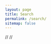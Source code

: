 ```yaml
---
layout: page
title: Search
permalink: /search/
sitemap: false
---
```


<!-- Search page powered by google custom search -->
<div id="home-search" class="home">
    // <script>
    // (function() {
    //   var cx = '001081081534151912654:nvld-2aryds';
    //   var gcse = document.createElement('script');
    //   gcse.type = 'text/javascript';
    //   gcse.async = true;
    //   gcse.src = (document.location.protocol == 'https:' ? 'https:' : 'http:') +
    //   '//cse.google.com/cse.js?cx=' + cx;
    //   var s = document.getElementsByTagName('script')[0];
    //   s.parentNode.insertBefore(gcse, s);
    //   })();
    //   </script>
    // <gcse:search queryParameterName="q"></gcse:search>
    <script>
  (function() {
    var cx = '001081081534151912654:nvld-2aryds';
    var gcse = document.createElement('script');
    gcse.type = 'text/javascript';
    gcse.async = true;
    gcse.src = (document.location.protocol == 'https:' ? 'https:' : 'http:') +
        '//cse.google.com/cse.js?cx=' + cx;
    var s = document.getElementsByTagName('script')[0];
    s.parentNode.insertBefore(gcse, s);
  })();
</script>
<gcse:searchbox-only></gcse:searchbox-only>
</div>
